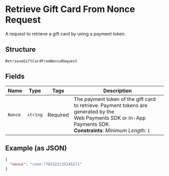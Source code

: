 
# Retrieve Gift Card From Nonce Request

A request to retrieve a gift card by using a payment token.

## Structure

`RetrieveGiftCardFromNonceRequest`

## Fields

| Name | Type | Tags | Description |
|  --- | --- | --- | --- |
| `Nonce` | `string` | Required | The payment token of the gift card to retrieve. Payment tokens are generated by the<br>Web Payments SDK or In-App Payments SDK.<br>**Constraints**: *Minimum Length*: `1` |

## Example (as JSON)

```json
{
  "nonce": "cnon:7783322135245171"
}
```

